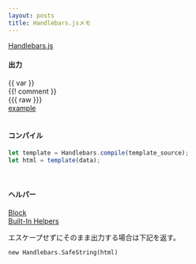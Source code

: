 ```yaml
---
layout: posts
title: Handlebars.jsメモ
---
```

[Handlebars.js](http://handlebarsjs.com/)  

#### 出力
\{\{ var \}\}  
\{\{! comment \}\}  
\{\{\{ raw \}\}\}  
[example](http://jsdo.it/38elements/handlebarsjs-1)  
<br>

#### コンパイル

```javascript
let template = Handlebars.compile(template_source);
let html = template(data);
```
<br>

#### ヘルパー

[Block](http://handlebarsjs.com/block_helpers.html)  
[Built-In Helpers](http://handlebarsjs.com/builtin_helpers.html)  

エスケープせずにそのまま出力する場合は下記を返す。

```
new Handlebars.SafeString(html)
```
<br>
